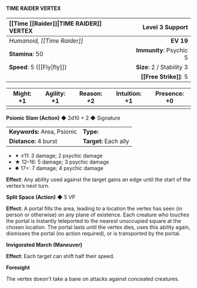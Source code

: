#### TIME RAIDER VERTEX

| [[Time [[Raider]]\|TIME RAIDER]] VERTEX      |       **Level 3 Support** |
| :---------------------- | ------------------------: |
| *Humanoid, [[Time Raider]]* |                 **EV 19** |
| **Stamina**: 50         |   **Immunity**: Psychic 5 |
| **Speed**: 5 ([[Fly\|fly]])      | **Size**: 2 / Stability 3 |
|                         |        **[[Free Strike]]**: 5 |

| **Might**: +1 | **Agility**: +1 | **Reason**: +2 | **Intuition**: +1 | **Presence**: +0 |
| ------------- | --------------- | -------------- | ----------------- | ---------------- |
|               |                 |                |                   |                  |

**Psionic Slam (Action)** ◆ 2d10 + 2 ◆ Signature

|                             |                       |
| :-------------------------- | :-------------------- |
| **Keywords:** Area, Psionic | **Type:**             |
| **Distance:** 4 burst       | **Target:** Each ally |

- ✦ ≤11: 3 damage; 2 psychic damage
- ★ 12–16: 5 damage; 3 psychic damage
- ✸ 17+: 7 damage; 4 psychic damage

**Effect**: Any ability used against the target gains an edge until the start of the vertex’s next turn.

**Split Space (Action)** ◆ 5 VP

**Effect**: A portal fills the area, leading to a location the vertex has seen (in person or otherwise) on any plane of existence. Each creature who touches the portal is instantly teleported to the nearest unoccupied square at the chosen location. The portal lasts until the vertex dies, uses this ability again, dismisses the portal (no action required), or is transported by the portal.

**Invigorated March (Maneuver)**

**Effect**: Each target can shift half their speed.

**Foresight**

The vertex doesn’t take a bane on attacks against concealed creatures.
